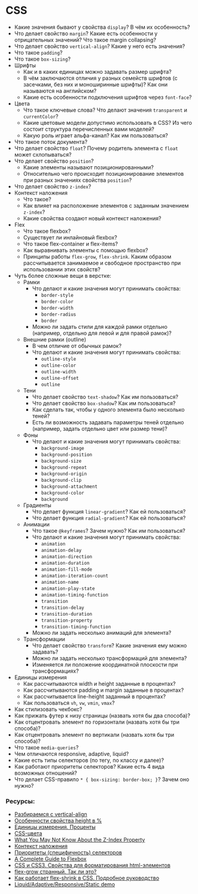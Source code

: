 # CSS

* Какие значения бывают у свойства `display`? В чём их особенность?
* Что делает свойство `margin`? Какие есть особенности у отрицательных значений? Что такое margin collapsing?
* Что делает свойство `vertical-align`? Какие у него есть значения?
* Что такое `padding`?
* Что такое `box-sizing`?
* Шрифты
  * Как и в каких единицах можно задавать размер шрифта?
  * В чём заключаются отличия у разных семейств шрифтов (с засечками, без них и моноширинные шрифты)? Как они называются на английском?
  * Какие есть особенности подключения шрифтов через `font-face`?
* Цвета
  * Что такое ключевые слова? Что делают значения `transparent` и `currentColor`?
  * Какие цветовые модели допустимо использовать в CSS? Из чего состоит структура перечисленных вами моделей?
  * Какую роль играет альфа-канал? Как им пользоваться?
* Что такое поток документа?
* Что делает свойство `float`? Почему родитель элемента с `float` может схлопываться?
* Что делает свойство `position`?
  * Какие элементы называют позиционированными?
  * Относительно чего происходит позиционирование элементов при разных значениях свойства `position`?
* Что делает свойство `z-index`?
* Контекст наложения
  * Что такое?
  * Как влияет на расположение элементов с заданным значением `z-index`?
  * Какие свойства создают новый контекст наложения?
* Flex
  * Что такое flexbox?
  * Существует ли инлайновый flexbox?
  * Что такое flex-container и flex-items?
  * Как выравнивать элементы с помощью flexbox?
  * Принципы работы `flex-grow`, `flex-shrink`. Каким образом рассчитывается занимаемое и свободное пространство при использовании этих свойств?
* Чуть более сложные вещи в верстке:
  * Рамки
    * Что делают и какие значения могут принимать свойства:
      * `border-style`
      * `border-color`
      * `border-width`
      * `border-radius`
      * `border`
    * Можно ли задать стили для каждой рамки отдельно (например, отдельно для левой и для правой рамок)?
  * Внешние рамки (outline)
    * В чем отличие от обычных рамок?
    * Что делают и какие значения могут принимать свойства:
      * `outline-style`
      * `outline-color`
      * `outline-width`
      * `outline-offset`
      * `outline`
  * Тени
    * Что делает свойство `text-shadow`? Как им пользоваться?
    * Что делает свойство `box-shadow`? Как им пользоваться?
    * Как сделать так, чтобы у одного элемента было несколько теней?
    * Есть ли возможность задавать параметры теней отдельно (например, задать отдельно цвет или размер тени)?
  * Фоны
    * Что делают и какие значения могут принимать свойства:
      * `background-image`
      * `background-position`
      * `background-size`
      * `background-repeat`
      * `background-origin`
      * `background-clip`
      * `background-attachment`
      * `background-color`
      * `background`
  * Градиенты
    * Что делает функция `linear-gradient`? Как ей пользоваться?
    * Что делает функция `radial-gradient`? Как ей пользоваться?
  * Анимации
    * Что такое `@keyframes`? Зачем нужно? Как им пользоваться?
    * Что делают и какие значения могут принимать свойства:
      * `animation`
      * `animation-delay`
      * `animation-direction`
      * `animation-duration`
      * `animation-fill-mode`
      * `animation-iteration-count`
      * `animation-name`
      * `animation-play-state`
      * `animation-timing-function`
      * `transition`
      * `transition-delay`
      * `transition-duration`
      * `transition-property`
      * `transition-timing-function`
    * Можно ли задать несколько анимаций для элемента?
  * Трансформации
    * Что делает свойство `transform`? Какие значения ему можно задавать?
    * Можно ли задать несколько трансформаций для элемента?
    * Изменяется ли положение координатной плоскости при трансформациях?
* Единицы измерения
  * Как рассчитываются width и height заданные в процентах?
  * Как рассчитываются padding и margin заданные в процентах?
  * Как рассчитывается line-height заданный в процентах?
  * Как пользоваться `vh`, `vw`, `vmin`, `vmax`?
* Как стилизовать чекбокс?
* Как прижать футер к низу страницы (назвать хотя бы два способа)?
* Как отцентровать элемент по горизонтали (назвать хотя бы три способа)?
* Как отцентровать элемент по вертикали (назвать хотя бы три способа)?
* Что такое `media-queries`?
* Чем отличаются responsive, adaptive, liquid?
* Какие есть типы селекторов (по тегу, по классу и далее)?
* Как работают приоритеты селекторов? Какие есть 4 вида возможных отношений?
* Что делает CSS-правило `* { box-sizing: border-box; }`? Зачем оно нужно?

### Ресурсы:

* [Разбираемся с vertical-align](https://web-standards.ru/articles/vertical-align/)
* [Особенности свойства height в %](https://learn.javascript.ru/height-percent/)
* [Единицы измерения. Проценты](https://learn.javascript.ru/css-units#protsenty/)
* [CSS-цвета](https://html5book.ru/css-colors/)
* [What You May Not Know About the Z-Index Property](https://webdesign.tutsplus.com/articles/what-you-may-not-know-about-the-z-index-property--webdesign-16892)
* [Контекст наложения](https://developer.mozilla.org/ru/docs/Web/CSS/CSS_Positioning/Understanding_z_index/The_stacking_context)
* [Приоритеты (специфичность) селекторов](https://habr.com/ru/post/137588/)
* [A Complete Guide to Flexbox](https://css-tricks.com/snippets/css/a-guide-to-flexbox/)
* [CSS и CSS3. Свойства для форматирования html-элементов](https://html5book.ru/css-css3/)
* [flex-grow странный. Так ли это?](https://css-live.ru/articles/flex-grow-strannyj-tak-li-eto.html)
* [Как работает flex-shrink в CSS. Подробное руководство](https://medium.com/@stasonmars/%D0%BA%D0%B0%D0%BA-%D1%80%D0%B0%D0%B1%D0%BE%D1%82%D0%B0%D0%B5%D1%82-flex-shrink-%D0%B2-css-%D0%BF%D0%BE%D0%B4%D1%80%D0%BE%D0%B1%D0%BD%D0%BE%D0%B5-%D1%80%D1%83%D0%BA%D0%BE%D0%B2%D0%BE%D0%B4%D1%81%D1%82%D0%B2%D0%BE-c41e40767194)
* [Liquid/Adaptive/Responsive/Static demo](http://g-mops.net/epica_saitama/epica_layout/index_adaptive.html)
